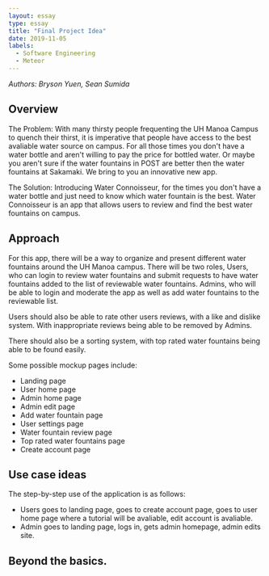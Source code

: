 ```yaml
---
layout: essay
type: essay
title: "Final Project Idea"
date: 2019-11-05
labels:
  - Software Engineering
  - Meteor
---
```

*Authors: Bryson Yuen, Sean Sumida*

## Overview

The Problem: With many thirsty people frequenting the UH Manoa Campus to quench their thirst, it is imperative that people have access to the best avaliable water source on campus. For all those times you don't have a water bottle and aren't willing to pay the price for bottled water. Or maybe you aren't sure if the water fountains in POST are better then the water fountains at Sakamaki. We bring to you an innovative new app.

The Solution: Introducing Water Connoisseur, for the times you don't have a water bottle and just need to know which water fountain is the best. Water Connoisseur is an app that allows users to review and find the best water fountains on campus. 

## Approach

For this app, there will be a way to organize and present different water fountains around the UH Manoa campus. There will be two roles, Users, who can login to review water fountains and submit requests to have water fountains added to the list of reviewable water fountains. Admins, who will be able to login and moderate the app as well as add water fountains to the reviewable list. 

Users should also be able to rate other users reviews, with a like and dislike system. With inappropriate reviews being able to be removed by Admins.

There should also be a sorting system, with top rated water fountains being able to be found easily.

Some possible mockup pages include:
* Landing page
* User home page
* Admin home page
* Admin edit page
* Add water fountain page
* User settings page
* Water fountain review page
* Top rated water fountains page
* Create account page

## Use case ideas
The step-by-step use of the application is as follows:
* Users goes to landing page, goes to create account page, goes to user home page where a tutorial will be avaliable, edit account is avaliable.
* Admin goes to landing page, logs in, gets admin homepage, admin edits site.

## Beyond the basics.

